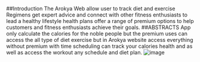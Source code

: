 ##Introduction
The Arokya  Web allow user to track diet and exercise Regimens get expert advice and connect with other fitness enthusiasts to lead a healthy lifestyle health plans offer a range of premium options to help customers and fitness enthusiasts achieve their goals.
##ABSTRACTS
App only calculate the calories for the noble people but the premium uses can access the all type of diet exercise but in Arokya website access everything without premium with time scheduling can track your calories health and as well as access the workout any schedule and diet plan.
![image](https://github.com/user-attachments/assets/5b652c09-7e7d-4d7a-8213-c1ff27a2900d)

